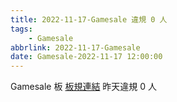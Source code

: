 ```yaml
---
title: 2022-11-17-Gamesale 違規 0 人
tags:
    - Gamesale
abbrlink: 2022-11-17-Gamesale
date: Gamesale-2022-11-17 12:00:00
---
```

Gamesale 板 [板規連結](https://www.ptt.cc/bbs/Gossiping/M.1637425085.A.07D.html)
昨天違規 0 人
